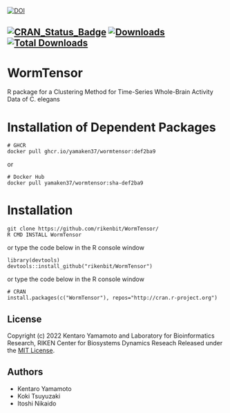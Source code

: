 [![DOI](https://zenodo.org/badge/DOI/10.5281/zenodo.7064124.svg)](https://doi.org/10.5281/zenodo.7064124)

[![CRAN_Status_Badge](http://www.r-pkg.org/badges/version/WormTensor)](https://cran.r-project.org/package=WormTensor)
[![Downloads](https://cranlogs.r-pkg.org/badges/WormTensor)](https://CRAN.R-project.org/package=WormTensor)
[![Total Downloads](https://cranlogs.r-pkg.org/badges/grand-total/WormTensor?color=orange)](https://CRAN.R-project.org/package=WormTensor)
--------------------------------------------------
# WormTensor
R package for a Clustering Method for Time-Series Whole-Brain Activity Data of C. elegans

Installation of Dependent Packages
======
~~~~
# GHCR
docker pull ghcr.io/yamaken37/wormtensor:def2ba9
~~~~
or 
~~~~
# Docker Hub
docker pull yamaken37/wormtensor:sha-def2ba9
~~~~

Installation
======
~~~~
git clone https://github.com/rikenbit/WormTensor/
R CMD INSTALL WormTensor
~~~~
or type the code below in the R console window
~~~~
library(devtools)
devtools::install_github("rikenbit/WormTensor")
~~~~
or type the code below in the R console window
~~~~
# CRAN
install.packages(c("WormTensor"), repos="http://cran.r-project.org")
~~~~

## License
Copyright (c) 2022 Kentaro Yamamoto and Laboratory for Bioinformatics Research, RIKEN Center for Biosystems Dynamics Reseach
Released under the [MIT License](https://choosealicense.com/licenses/mit/).

## Authors
- Kentaro Yamamoto
- Koki Tsuyuzaki
- Itoshi Nikaido
